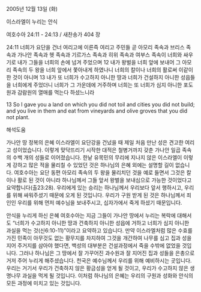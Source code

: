 2005년 12월 13일 (화)

이스라엘이 누리는 안식



여호수아 24:11 - 24:13 / 새찬송가 404 장


24:11 너희가 요단을 건너 여리고에 이른즉 여리고 주민들 곧 아모리 족속과 브리스 족속과 가나안 족속과 헷 족속과 기르가스 족속과 히위 족속과 여부스 족속이 너희와 싸우기로 내가 그들을 너희의 손에 넘겨 주었으며 12 내가 왕벌을 너희 앞에 보내어 그 아모리 족속의 두 왕을 너희 앞에서 쫓아내게 하였나니 너희의 칼이나 너희의 활로써 이같이 한 것이 아니며 13 내가 또 너희가 수고하지 아니한 땅과 너희가 건설하지 아니한 성읍들을 너희에게 주었더니 너희가 그 가운데에 거주하며 너희는 또 너희가 심지 아니한 포도원과 감람원의 열매를 먹는다 하셨느니라 

13 So I gave you a land on which you did not toil and cities you did not build; and you live in them and eat from vineyards and olive groves that you did not plant.

해석도움





가나안 땅 정복의 은혜 
이스라엘이 요단강을 건넜을 때 제일 처음 만난 성은 견고한 여리고 성이었습니다. 이렇게 맞닥뜨리기 시작한 대적은 철병거까지 갖춘 가나안 일곱 족속의 수백 개의 성들로 이어졌습니다. 한낱 유목민의 무리에 지나지 않은 이스라엘이 이렇게 강하고 많은 적을 물리칠 수 있었던 것은 하나님의 은혜 외에는 설명할 길이 없습니다. 여호수아는 요단 동편 아모리 족속의 두 왕을 물리치던 것을 예로 들면서 그것은 칼이나 활로 된 것이 아니라 하나님께서 그들 앞서 왕벌을 보내심으로 가능한 것이었다고 요약합니다(출23:28). 우리에게 있는 승리는 하나님께서 우리보다 앞서 행하시고, 우리를 위해 싸워주셨기 때문에 오게 된 것입니다. 우리가 구원 받게 된 것은 하나님께서 죄인인 우리를 위해 먼저 예수님을 보내주시고, 십자가에서 죽게 하셨기 때문입니다. 

안식을 누리게 하신 은혜 
여호수아는 지금 그들이 가나안 땅에서 누리는 복락에 대해서도 “너희가 수고하지 아니한 땅과 건축하지 아니한 성읍에 거하고 너희가 심지 아니한 과실을 먹는 것(신6:10-11)”이라고 요약하고 있습니다. 만약 이스라엘처럼 많은 수효를 가진 민족이 아무것도 없는 황무지를 차지하여 그것을 개간하여 나무를 심고 집과 성을 지어 주거지를 삼아야 했다면, 백성의 대부분은 건설과정에서 죽을 수밖에 없었을 것입니다. 그러나 하나님은 그 땅에서 잘 가꾸어진 과수원과 잘 지어진 집과 성들을 은총으로 거저 주어 누리게 해주셨습니다. 천국은 예수님께서 우리를 위해 예비하시는 곳입니다. 우리는 거기서 우리가 건축하지 않은 황금성을 얻게 될 것이고, 우리가 수고하지 않은 생명나무 과실을 먹게 될 것입니다. 이처럼 하나님의 은혜는 우리의 구원과 성화와 안식의 모든 과정에 미치고 있는 것입니다.